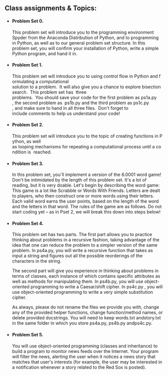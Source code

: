 
## Class assignments & Topics:

* #### Problem Set 0.
    This problem set will introduce you to the programming environment Spyder from the Anaconda Distribution of Python, and to programming in Python, as well as to our general problem set structure. In this problem set, you will confirm your installation of Python, write a simple Python program, and hand it in.
	
* #### Problem Set 1.
    This problem set will introduce you to using control flow in Python and formulating a computational  solution to a problem.  It will also give you a chance to explore bisection search.  This problem set has  three ​problems.  You should save your code for the first problem as ​ps1a.py​, the second problem as  ps1b.py​ and the third problem as ​ps1c.py​, and make sure to hand in all three files.  Don't forget to  include comments to help us understand your code!
	
* #### Problem Set 2.
    This problem set will introduce you to the topic of creating functions in Python, as well  as looping mechanisms for repeating a computational process until a condition is  reached. 

* #### Problem Set 3.
    In this problem set, you'll implement a version of the 6.0001 word game! 
Don't be intimidated by the length of this problem set. It's a lot of reading, but it is very doable. 
Let's begin by describing the word game: This game is a lot like Scrabble or Words With Friends. Letters are dealt to players, who then construct one or more words using their letters. Each ​valid​ word earns the user points, based on the length of the word and the letters in that word. The rules of the game are as follows. ​Do not start coding yet – as in Pset 2, we will break this down into steps below!

* #### Problem Set 4.
    This problem set has two parts.  The first part allows you to practice thinking about problems in a recursive fashion, taking advantage of the idea that one can reduce the problem to a simpler version of the same problem.  In ​ps4a.py​, you will write a recursive function that takes as input a string and figures out all the possible reorderings of the characters in the string. 
 
    The second part will give you experience in thinking about problems in terms of classes, each instance of which contains specific attributes as well as methods for manipulating them.  In ​ps4b.py​, you will use object-oriented programming to write a Caesar/shift cipher.  In ps4c.py ​ ​, you will use object-oriented programming to write a very simple substitution cipher. 
 
    As always, please do not rename the files we provide you with, change any of the provided helper functions, change function/method names, or delete provided docstrings. You will need to keep ​words.txt​ and ​story.txt​ in the same folder in which you store ​ps4a.py, ps4b.py​ and ​ps4c.py​. 
	
* #### Problem Set 5.
	You will use object-oriented programming (classes and inheritance) to build a program to monitor news feeds over the Internet. Your program will filter the news, alerting the user when it notices a news story that matches that user's interests (for example, the user may be interested in a notification whenever a story related to the Red Sox is posted).